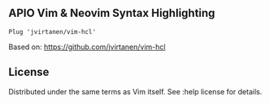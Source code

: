 ## APIO Vim & Neovim Syntax Highlighting

```
Plug 'jvirtanen/vim-hcl'
```

Based on: https://github.com/jvirtanen/vim-hcl

## License

Distributed under the same terms as Vim itself. See :help license for details.

